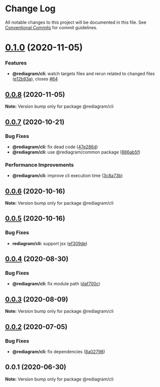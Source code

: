 # Change Log

All notable changes to this project will be documented in this file.
See [Conventional Commits](https://conventionalcommits.org) for commit guidelines.

# [0.1.0](https://github.com/kamiazya/rediagram/compare/@rediagram/cli@0.0.8...@rediagram/cli@0.1.0) (2020-11-05)


### Features

* **@rediagram/cli:** watch targets files and rerun related to changed files ([e12b93a](https://github.com/kamiazya/rediagram/commit/e12b93a5e358f5db8b007b21468e7e050b75bb96)), closes [#64](https://github.com/kamiazya/rediagram/issues/64)





## [0.0.8](https://github.com/kamiazya/rediagram/compare/@rediagram/cli@0.0.7...@rediagram/cli@0.0.8) (2020-11-05)

**Note:** Version bump only for package @rediagram/cli





## [0.0.7](https://github.com/kamiazya/rediagram/compare/@rediagram/cli@0.0.6...@rediagram/cli@0.0.7) (2020-10-21)


### Bug Fixes

* **@rediagram/cli:** fix dead code ([47e286d](https://github.com/kamiazya/rediagram/commit/47e286d1a96bbd1fdf0a81a2b9f164ab57aa5d8f))
* **@rediagram/cli:** use @rediagram/common package ([886ab5f](https://github.com/kamiazya/rediagram/commit/886ab5f5c8b90d297722aed650513cf171eb3df2))


### Performance Improvements

* **@rediagram/cli:** improve cli execution time ([3c8a73b](https://github.com/kamiazya/rediagram/commit/3c8a73b8ea513ad2dfbb85355d6478bf8e3f6b18))





## [0.0.6](https://github.com/kamiazya/rediagram/compare/@rediagram/cli@0.0.5...@rediagram/cli@0.0.6) (2020-10-16)

**Note:** Version bump only for package @rediagram/cli





## [0.0.5](https://github.com/kamiazya/rediagram/compare/@rediagram/cli@0.0.4...@rediagram/cli@0.0.5) (2020-10-16)


### Bug Fixes

* **rediagram/cli:** support jsx ([ef309de](https://github.com/kamiazya/rediagram/commit/ef309de1111484a10ecbc3b34b3c28358057cfa0))





## [0.0.4](https://github.com/kamiazya/rediagram/compare/@rediagram/cli@0.0.3...@rediagram/cli@0.0.4) (2020-08-30)


### Bug Fixes

* **@rediagram/cli:** fix module path ([daf700c](https://github.com/kamiazya/rediagram/commit/daf700c8a055aad9b6710a6fe3084f32052c3d9d))





## [0.0.3](https://github.com/kamiazya/rediagram/compare/@rediagram/cli@0.0.2...@rediagram/cli@0.0.3) (2020-08-09)

**Note:** Version bump only for package @rediagram/cli





## [0.0.2](https://github.com/kamiazya/rediagram/compare/@rediagram/cli@0.0.1...@rediagram/cli@0.0.2) (2020-07-05)


### Bug Fixes

* **@rediagram/cli:** fix dependencies ([8a02798](https://github.com/kamiazya/rediagram/commit/8a02798d1ca04722b162902cc3ebdad6e2373a11))





## 0.0.1 (2020-06-30)

**Note:** Version bump only for package @rediagram/cli
